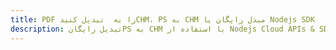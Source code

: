 ---title: PDF را به  تبدیل کنیدCHM، PS به CHM مبدل رایگان یا Nodejs SDKdescription: تبدیل رایگانPS به CHM با استفاده از Nodejs Cloud APIs & SDK همچنین اسناد PDF را در Cloud ایجاد، ویرایش و رندر کنید.---